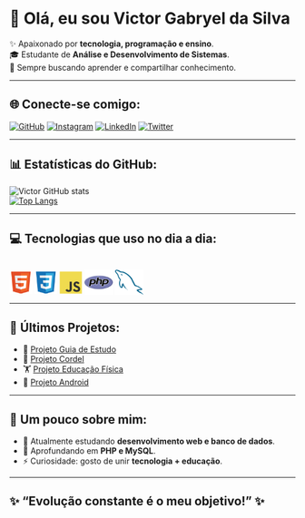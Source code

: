 # 👋 Olá, eu sou Victor Gabryel da Silva  

✨ Apaixonado por **tecnologia, programação e ensino**.  
🎓 Estudante de **Análise e Desenvolvimento de Sistemas**.  
🚀 Sempre buscando aprender e compartilhar conhecimento.  

---

## 🌐 Conecte-se comigo:
[![GitHub](https://img.shields.io/badge/GitHub-100000?style=for-the-badge&logo=github&logoColor=white)](https://github.com/victor-gabryel)
[![Instagram](https://img.shields.io/badge/Instagram-E4405F?style=for-the-badge&logo=instagram&logoColor=white)](https://www.instagram.com/_vit3n_?igsh=MWI2dXJ6em50MzRjMQ==)
[![LinkedIn](https://img.shields.io/badge/LinkedIn-0A66C2?style=for-the-badge&logo=linkedin&logoColor=white)](https://www.linkedin.com/feed/)
[![Twitter](https://img.shields.io/badge/Twitter-1DA1F2?style=for-the-badge&logo=x&logoColor=white)](https://x.com/_VictorGabryel)

---

## 📊 Estatísticas do GitHub:
![Victor GitHub stats](https://github-readme-stats.vercel.app/api?username=victor-gabryel&show_icons=true&theme=radical)  
[![Top Langs](https://github-readme-stats.vercel.app/api/top-langs/?username=victor-gabryel&layout=compact&theme=radical)](https://github.com/anuraghazra/github-readme-stats)

---

## 💻 Tecnologias que uso no dia a dia:

<div style="display: inline_block"><br>
  <img align="center" alt="HTML5" height="40" width="40" src="https://raw.githubusercontent.com/devicons/devicon/master/icons/html5/html5-original.svg">
  <img align="center" alt="CSS3" height="40" width="40" src="https://raw.githubusercontent.com/devicons/devicon/master/icons/css3/css3-original.svg">
  <img align="center" alt="JavaScript" height="40" width="40" src="https://raw.githubusercontent.com/devicons/devicon/master/icons/javascript/javascript-original.svg">
  <img align="center" alt="PHP" height="45" width="50" src="https://raw.githubusercontent.com/devicons/devicon/master/icons/php/php-original.svg">
  <img align="center" alt="MySQL" height="45" width="50" src="https://raw.githubusercontent.com/devicons/devicon/master/icons/mysql/mysql-original.svg">
</div>

---

## 📂 Últimos Projetos:

- 🎯 [Projeto Guia de Estudo](https://victor-gabryel.github.io/projeto-guiaestudo/)  
- 📜 [Projeto Cordel](https://victor-gabryel.github.io/projeto-cordel/)  
- 🏋️ [Projeto Educação Física](https://victor-gabryel.github.io/projeto-educacaofisica/)  
- 🤖 [Projeto Android](https://victor-gabryel.github.io/projeto-android/)  

---

## 🚀 Um pouco sobre mim:
- 🔭 Atualmente estudando **desenvolvimento web e banco de dados**.  
- 🌱 Aprofundando em **PHP e MySQL**.  
- ⚡ Curiosidade: gosto de unir **tecnologia + educação**.  

---

## ✨ “Evolução constante é o meu objetivo!” ✨
